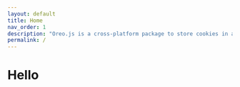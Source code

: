 ```yaml
---
layout: default
title: Home
nav_order: 1
description: "Oreo.js is a cross-platform package to store cookies in apps under Electron, Cordova or Browsers."
permalink: /
---
```


# Hello